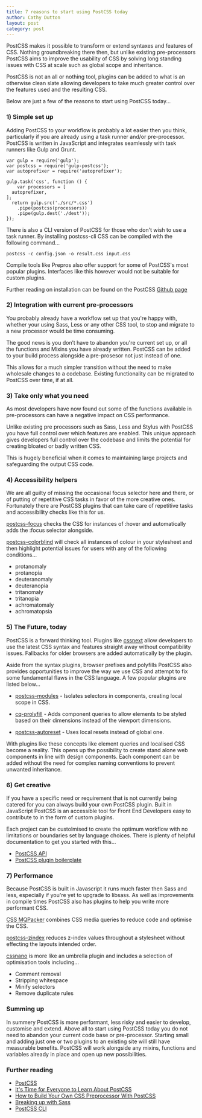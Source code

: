```yaml
---
title: 7 reasons to start using PostCSS today
author: Cathy Dutton
layout: post
category: post
---
```


PostCSS makes it possible to transform or extend syntaxes and features of CSS. Nothing groundbreaking there then, but unlike existing pre-processors PostCSS aims to improve the usability of CSS by solving long standing issues with CSS at scale such as global scope and inheritance.

PostCSS is not an all or nothing tool, plugins can be added to what is an otherwise clean slate allowing developers to take much greater control over the features used and the resulting CSS.

Below are just a few of the reasons to start using PostCSS today...

### 1) Simple set up

Adding PostCSS to your workflow is probably a lot easier then you think, particularly if you are already using a task runner and/or pre-processor. PostCSS is written in JavaScript and integrates seamlessly with task runners like Gulp and Grunt.

```
var gulp = require('gulp');
var postcss = require('gulp-postcss');
var autoprefixer = require('autoprefixer');

gulp.task('css', function () {
	var processors = [
  autoprefixer,
];
  return gulp.src('./src/*.css')
    .pipe(postcss(processors))
    .pipe(gulp.dest('./dest'));
});
```

There is also a CLI version of PostCSS for those who don't wish to use a task runner. By installing postcss-cli CSS can be compiled with the following command...

```
postcss -c config.json -o result.css input.css
```

Compile tools like Prepros also offer support for some of PostCSS's most popular plugins. Interfaces like this however would not be suitable for custom plugins.

Further reading on installation can be found on the PostCSS [Github page](https://github.com/postcss/postcss)

### 2) Integration with current pre-processors

You probably already have a workflow set up that you're happy with, whether your using Sass, Less or any other CSS tool, to stop and migrate to a new processor would be time consuming.

The good news is you don’t have to abandon you're current set up, or all the functions and Mixins you have already written. PostCSS can be added to your build process alongside a pre-prosesor not just instead of one.

This allows for a much simpler transition without the need to make wholesale changes to a codebase. Existing functionality can be migrated to PostCSS over time, if at all.

### 3) Take only what you need

As most developers have now found out some of the functions available in pre-processors can have a negative impact on CSS performance.

Unlike existing pre processors such as Sass, Less and Stylus with PostCSS you have full control over which features are enabled. This unique approach gives developers full control over the codebase and limits the potential for creating bloated or badly written CSS.

This is hugely beneficial when it comes to maintaining large projects and safeguarding the output CSS code.

### 4) Accessibility helpers

We are all guilty of missing the occasional focus selector here and there, or of putting of repetitive CSS tasks in favor of the more creative ones. Fortunately there are PostCSS plugins that can take care of repetitive tasks and accessibility checks like this for us.

[postcss-focus](https://github.com/postcss/postcss-focus) checks the CSS for instances of :hover and automatically adds the :focus selector alongside.

[postcss-colorblind](https://github.com/btholt/postcss-colorblind) will check all instances of colour in your stylesheet and then highlight potential issues for users with any of the following conditions...

*   protanomaly
*   protanopia
*   deuteranomaly
*   deuteranopia
*   tritanomaly
*   tritanopia
*   achromatomaly
*   achromatopsia

### 5) The Future, today

PostCSS is a forward thinking tool. Plugins like [cssnext](http://cssnext.io/) allow developers to use the latest CSS syntax and features straight away without compatibility issues. Fallbacks for older browsers are added automatically by the plugin.

Aside from the syntax plugins, browser prefixes and polyfills PostCSS also provides opportunities to improve the way we use CSS and attempt to fix some fundamental flaws in the CSS language. A few popular plugins are listed below...

*   [postcss-modules](https://github.com/css-modules/postcss-modules-scope) - Isolates selectors in components, creating local scope in CSS.

*   [cq-prolyfill](https://github.com/ausi/cq-prolyfill) - Adds component queries to allow elements to be styled based on their dimensions instead of the viewport dimensions.

*   [postcss-autoreset](https://www.npmjs.com/package/postcss-autoreset) - Uses local resets instead of global one.

With plugins like these concepts like element queries and localised CSS become a reality. This opens up the  possibility to create stand alone web components in line with design components. Each component can be added without the need for complex naming conventions to prevent unwanted inheritance.

### 6) Get creative

If you have a specific need or requirement that is not currently being catered for you can always build your own PostCSS plugin. Built in JavaScript PostCSS is an accessible tool for Front End Developers easy to contribute to in the form of custom plugins.

Each project can be custolmised to create the optimum workflow with no limitations or boundaries set by language choices. There is plenty of helpful documentation to get you started with this...

*   [PostCSS API](https://github.com/postcss/postcss/blob/master/docs/api.md)
*   [PostCSS plugin boilerplate](https://github.com/postcss/postcss-plugin-boilerplate)

### 7) Performance

Because PostCSS is built in Javascript it runs much faster then Sass and less, especially if you're yet to upgrade to libsass. As well as improvements in compile times PostCSS also has plugins to help you write more performant CSS.

[CSS MQPacker](https://github.com/hail2u/node-css-mqpacker) combines CSS media queries to reduce code and optimise the CSS.

[postcss-zindex](https://github.com/ben-eb/postcss-zindex) reduces z-index values throughout a stylesheet without effecting the layouts intended order.

[cssnano](https://github.com/ben-eb/cssnano) is more like an umbrella plugin and includes a selection of optimisation tools including...

*   Comment removal
*   Stripping whitespace
*   Minify selectors
*   Remove duplicate rules

### Summing up

In summery PostCSS is more performant, less risky and easier to develop, customise and extend. Above all to start using PostCSS today you do not need to abandon your current code base or pre-processor. Starting small and adding just one or two plugins to an existing site will still have measurable benefits. PostCSS will work alongside any mixins, functions and variables already in place and open up new possibilities.

### Further reading

*   [PostCSS](https://github.com/postcss/postcss)
*   [It's Time for Everyone to Learn About PostCSS](http://davidtheclark.com/its-time-for-everyone-to-learn-about-postcss/)
*   [How to Build Your Own CSS Preprocessor With PostCSS](http://www.sitepoint.com/build-css-preprocessor-postcss/)
*   [Breaking up with Sass](https://benfrain.com/breaking-up-with-sass-postcss/)
*   [PostCSS CLI](https://www.npmjs.com/package/postcss-cli)
